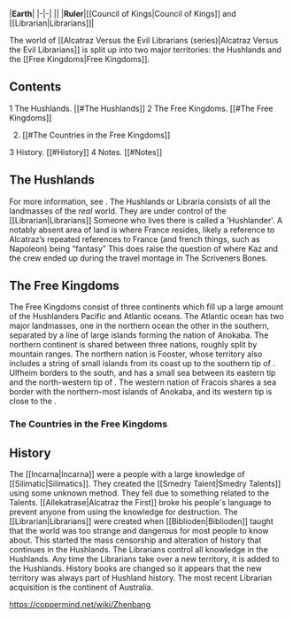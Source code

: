 |**Earth**|
|-|-|
||
|**Ruler**|[[Council of Kings\|Council of Kings]] and [[Librarian\|Librarians]]|

The world of [[Alcatraz Versus the Evil Librarians (series)\|Alcatraz Versus the Evil Librarians]] is split up into two major territories: the Hushlands and the [[Free Kingdoms\|Free Kingdoms]].

## Contents

1 The Hushlands. [[#The Hushlands]] 
2 The Free Kingdoms. [[#The Free Kingdoms]] 

2. [[#The Countries in the Free Kingdoms]] 


3 History. [[#History]] 
4 Notes. [[#Notes]] 


## The Hushlands
For more information, see .
The Hushlands or Libraria consists of all the landmasses of the *real* world. They are under control of the [[Librarian\|Librarians]] Someone who lives there is called a 'Hushlander'.
A notably absent area of land is where France resides, likely a reference to Alcatraz’s repeated references to France (and french things, such as Napoleon) being “fantasy” This does raise the question of where Kaz and the crew ended up during the travel montage in The Scriveners Bones.

## The Free Kingdoms
  
The Free Kingdoms consist of three continents which fill up a large amount of the Hushlanders Pacific and Atlantic oceans.
The Atlantic ocean has two major landmasses, one in the northern ocean the other in the southern, separated by a line of large islands forming the nation of Anokaba. The northern continent is shared between three nations, roughly split by mountain ranges. The northern nation is Fooster, whose territory also includes a string of small islands from its coast up to the southern tip of . Ulfheim borders to the south, and has a small sea between its eastern tip and the north-western tip of . The western nation of Fracois shares a sea border with the northern-most islands of Anokaba, and its western tip is close to the .

### The Countries in the Free Kingdoms

## History
The [[Incarna\|Incarna]] were a people with a large knowledge of [[Silimatic\|Silimatics]]. They created the [[Smedry Talent\|Smedry Talents]] using some unknown method. They fell due to something related to the Talents. [[Allekatrase\|Alcatraz the First]] broke his people's language to prevent anyone from using the knowledge for destruction.
The [[Librarian\|Librarians]] were created when [[Biblioden\|Biblioden]] taught that the world was too strange and dangerous for most people to know about. This started the mass censorship and alteration of history that continues in the Hushlands. The Librarians control all knowledge in the Hushlands. Any time the Librarians take over a new territory, it is added to the Hushlands. History books are changed so it appears that the new territory was always part of Hushland history. The most recent Librarian acquisition is the continent of Australia.



https://coppermind.net/wiki/Zhenbang